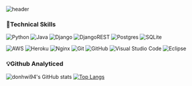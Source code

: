 ![header](https://capsule-render.vercel.app/api?type=transparent&color=auto&height=100&section=header&text=donhwi&desc=backend%20developer&fontSize=90&fontAlign=55&descAlign=62&descAlignY=90)

### 📎Technical Skills

![Python](https://img.shields.io/badge/python-3670A0?style=flat&logo=python&logoColor=ffdd54)
![Java](https://img.shields.io/badge/java-%23ED8B00.svg?style=flat&logo=java&logoColor=white)
![Django](https://img.shields.io/badge/django-%23092E20.svg?style=flat&logo=django&logoColor=white)
![DjangoREST](https://img.shields.io/badge/django-REST-ff1709?style=flat&logo=django&logoColor=white&color=ff1709&labelColor=gray)
![Postgres](https://img.shields.io/badge/postgres-%23316192.svg?style=flat&logo=postgresql&logoColor=white)
![SQLite](https://img.shields.io/badge/sqlite-%2307405e.svg?style=flat&logo=sqlite&logoColor=white)

![AWS](https://img.shields.io/badge/AWS-%23FF9900.svg?style=flat&logo=amazon-aws&logoColor=white)
![Heroku](https://img.shields.io/badge/heroku-%23430098.svg?style=flat&logo=heroku&logoColor=white)
![Nginx](https://img.shields.io/badge/nginx-%23009639.svg?style=flat&logo=nginx&logoColor=white)
![Git](https://img.shields.io/badge/git-%23F05033.svg?style=flat&logo=git&logoColor=white)
![GitHub](https://img.shields.io/badge/github-%23121011.svg?style=flat&logo=github&logoColor=white)
![Visual Studio Code](https://img.shields.io/badge/Visual%20Studio%20Code-0078d7.svg?style=flat&logo=visual-studio-code&logoColor=white)
![Eclipse](https://img.shields.io/badge/Eclipse-FE7A16.svg?style=flat&logo=Eclipse&logoColor=white)

<!-- ![JWT](https://img.shields.io/badge/JWT-black?style=for-the-badge&logo=JSON%20web%20tokens) -->

<!-- <img src="https://img.shields.io/badge/Python-3776AB?style=flat&logo=Python&logoColor=white"/></a>
<img src="https://img.shields.io/badge/Java-007396?style=flat&logo=Java&logoColor=white"/></a>
<img src="https://img.shields.io/badge/Django-092E20?style=flat&logo=Django&logoColor=white"/></a>
<img src="https://img.shields.io/badge/PostgreSQL-4169E1?style=flat&logo=PostgreSQL&logoColor=white"/></a>
<img src="https://img.shields.io/badge/SQLite-003B57?style=flat&logo=SQLite&logoColor=white"/></a>

<img src="https://img.shields.io/badge/AWS-232F3E?style=flat&logo=AmazonAWS&logoColor=white"/></a>
<img src="https://img.shields.io/badge/Heroku-430098?style=flat&logo=Heroku&logoColor=white"/></a>
<img src="https://img.shields.io/badge/Git-F05032?style=flat&logo=Git&logoColor=white"/></a>
<img src="https://img.shields.io/badge/GitHub-181717?style=flat&logo=GitHub&logoColor=white"/></a>
<img src="https://img.shields.io/badge/Visual Studio Code-007ACC?style=flat&logo=VisualStudioCode&logoColor=white"/></a> -->

### 💡Github Analyticed
![donhwi94's GitHub stats](https://github-readme-stats.vercel.app/api?username=donhwi94&show_icons=true&theme=graywhite)
[![Top Langs](https://github-readme-stats.vercel.app/api/top-langs/?username=donhwi94&layout=compact&theme=graywhite&langs_count=10)](https://github.com/anuraghazra/github-readme-stats)
<!-- [![Solved.ac 프로필](http://mazassumnida.wtf/api/v2/generate_badge?boj=ehsgnl123)](https://solved.ac/ehsgnl123) -->

